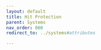 ```yaml
---
layout: default
title: Hit Protection
parent: Systems
nav_order: 060
redirect_to: ../systems#attributes

---
```

